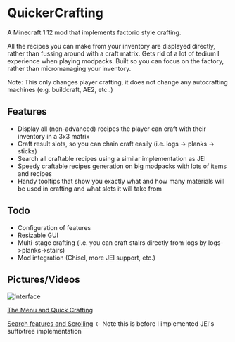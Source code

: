 # QuickerCrafting
A Minecraft 1.12 mod that implements factorio style crafting. 

All the recipes you can make from your inventory are displayed directly, rather than fussing around with a craft matrix. Gets rid of a lot of tedium I experience when playing modpacks. Built so you can focus on the factory, rather than micromanaging your inventory.

Note: This only changes player crafting, it does not change any autocrafting machines (e.g. buildcraft, AE2, etc..)

## Features
- Display all (non-advanced) recipes the player can craft with their inventory in a 3x3 matrix
- Craft result slots, so you can chain craft easily (i.e. logs -> planks -> sticks)
- Search all craftable recipes using a similar implementation as JEI
- Speedy craftable recipes generation on big modpacks with lots of items and recipes
- Handy tooltips that show you exactly what and how many materials will be used in crafting and what slots it will take from

## Todo
- Configuration of features
- Resizable GUI
- Multi-stage crafting (i.e. you can craft stairs directly from logs by logs->planks->stairs)
- Mod integration (Chisel, more JEI support, etc.)

## Pictures/Videos
![Interface](https://i.imgur.com/nx09yQf.png)

[The Menu and Quick Crafting](https://i.imgur.com/Ok8Gsb9.mp4)

[Search features and Scrolling](https://i.imgur.com/Ro8PZsb.mp4) <- Note this is before I implemented JEI's suffixtree implementation

